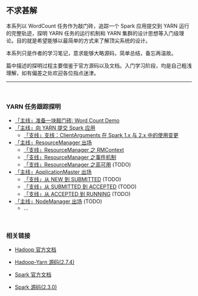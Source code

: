 ## 不求甚解

本系列以 WordCount 任务作为敲门砖，追踪一个 Spark 应用提交到 YARN 运行的完整轨迹，探明 YARN 任务的运行机制和 YARN 集群的设计思想等入门级理论。目的就是希望能够以最简单的方式来了解顶尖系统的设计。

本系列只是作者的学习笔记，意求能够大略源码，简单总结，备忘再温故。

篇中描述的探明过程主要借鉴于官方源码以及文档。入门学习阶段，均是自己粗浅理解，如有偏差之处欢迎各位指点迷津。

---
<br>

### YARN 任务跟踪探明

* [「主线」准备一块敲门砖: Word Count Demo](./1.&#32;Demo.md)
* [「主线」向 YARN 提交 Spark 应用](./2.&#32;Client.md)
    * [「支线」支线：ClientArguments 在 Spark 1.x 与 2.x 中的使用变更](./2.1&#32;ClientArguments.md)
* [「主线」ResourceManager 出场](./3.&#32;ResourceManager.md)
    * [「支线」ResourceManager 之 RMContext](./3.1&#32;RMContext.md)
    * [「支线」ResourceManager 之事件机制](./3.2&#32;EventDispatcher.md)
    * [「支线」ResourceManager 之高可用](./3.3&#32;RMHignAvaliable.md) (TODO)
* [「主线」ApplicationMaster 出场](./4.&#32;ApplicationMaster.md)
    * [「支线」从 NEW 到 SUBMITTED](./4.1&#32;AM-1.md) (TODO)
    * [「支线」从 SUBMITTED 到 ACCEPTED]() (TODO)
    * [「支线」从 ACCEPTED 到 RUNNING]() (TODO)
* [「主线」NodeManager 出场]() (TODO)
    * ...

<br>

### 相关链接

* [Hadoop 官方文档](http://hadoop.apache.org/docs/r2.7.4/hadoop-yarn/hadoop-yarn-site/index.html)

* [Hadoop-Yarn 源码(2.7.4)](https://github.com/apache/hadoop/tree/release-2.7.4-RC0/hadoop-yarn-project/hadoop-yarn)

* [Spark 官方文档](http://spark.apache.org/docs/2.3.0/)

* [Spark 源码(2.3.0)](https://github.com/apache/spark/tree/v2.3.0)
